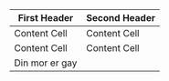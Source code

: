 | First Header  | Second Header |
| ------------- | ------------- |
| Content Cell  | Content Cell  |
| Content Cell  | Content Cell  |
| Din mor er gay 		|